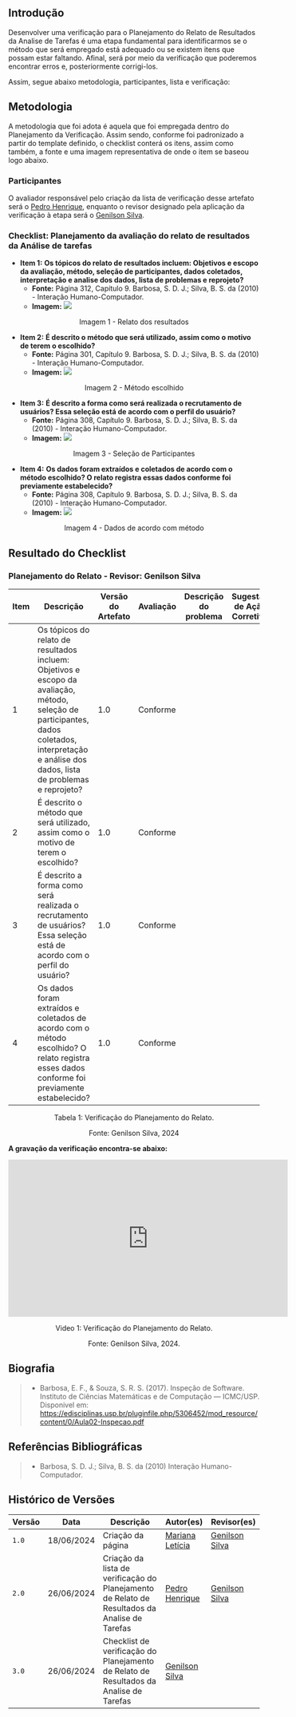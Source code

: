 ## Introdução
Desenvolver uma verificação para o Planejamento do Relato de Resultados da Analise de Tarefas é uma etapa fundamental para identificarmos se o método que será empregado está adequado ou se existem itens que possam estar faltando. Afinal, será por meio da verificação que poderemos encontrar erros e, posteriormente corrigi-los. 

Assim, segue abaixo metodologia, participantes, lista e verificação:

## Metodologia
A metodologia que foi adota é aquela que foi empregada dentro do Planejamento da Verificação. Assim sendo, conforme foi padronizado a partir do template definido, o checklist conterá os itens, assim como também, a fonte e uma imagem representativa de onde o item se baseou logo abaixo. 

### Participantes
O avaliador responsável pelo criação da lista de verificação desse artefato será o [Pedro Henrique](https://github.com/PedroHhenriq), enquanto o revisor designado pela aplicação da verificação à etapa será o [Genilson Silva](https://github.com/GenilsonJrs).

### Checklist: Planejamento da avaliação do relato de resultados da Análise de tarefas
<!-- template de checklist -->
<!-- - **Item 1:** (COLOCAR DESCRIÇÃO AQUI)
    - **Fonte:** 
    - **Imagem:**
    <br>

    <center>

    ![](img/)

    </center>

    <p style="text-align: center">Figura 1: (COLOCAR A DESCRIÇÃO DA PERGUNTA QUI)</p>

- **Item 2:** (COLOCAR DESCRIÇÃO)
    - **Fonte:** (COLOCAR FONTE AQUI)
    - **Imagem:** 
    <br>

    <center>

    ![](img/)

    </center>

    <p style="text-align: center">Figura 2: (COLOCAR A LEGENDA AQUI)</p>


- **Item 3:** (COLOCAR DESCRIÇÃO)
    - **Fonte:** (COLOCAR FONTE AQUI)
    - **Imagem:**
    <br>

    <center>

    ![](img/)

    </center>

    <p style="text-align: center">Figura 3: (COLOCAR A LEGENDA AQUI)</p>

- **Item 4:** 
    - **Fonte:** 
    - **Imagem:**
    <br>

    <center>

    ![](img/)

    </center>

    <p style="text-align: center">Figura 4: (COLOCAR A LEGENDA AQUI)</p>

- **Item 5:** (COLOCAR DESCRIÇÃO)
    - **Fonte:** (INSERIR FONTE)
    - **Imagem:**
    <br>

    <center>

    ![](img/)

    </center>

    <p style="text-align: center">Figura 5: (COLOCAR LEGENDA AQUI)</p> -->


- **Item 1:** **Os tópicos do relato de resultados incluem: Objetivos e escopo da avaliação, método, seleção de participantes, dados coletados, interpretação e analise dos dados, lista de problemas e reprojeto?** 
    - **Fonte:** Página 312, Capítulo 9. Barbosa, S. D. J.; Silva, B. S. da (2010) - Interação Humano-Computador.
    - **Imagem:** ![](img/Plan_Rel_R_1.png)
<p align="center">Imagem 1 - Relato dos resultados  </p>

- **Item 2:** **É descrito o método que será utilizado, assim como o motivo de terem o escolhido?** 
    - **Fonte:** Página 301, Capítulo 9. Barbosa, S. D. J.; Silva, B. S. da (2010) - Interação Humano-Computador.
    - **Imagem:** ![](img/Plan_Rel_R_2.png)
<p align="center">Imagem 2 - Método escolhido </p>

- **Item 3:** **É descrito a forma como será realizada o recrutamento de usuários? Essa seleção está de acordo com o perfil do usuário?** 
    - **Fonte:** Página 308, Capítulo 9. Barbosa, S. D. J.; Silva, B. S. da (2010) - Interação Humano-Computador.
    - **Imagem:** ![](img/Plan_Rel_R_3.png)
<p align="center">Imagem 3 -  Seleção de Participantes </p>

- **Item 4:** **Os dados foram extraídos e coletados de acordo com o método escolhido? O relato registra essas dados conforme foi previamente estabelecido?** 
    - **Fonte:** Página 308, Capítulo 9. Barbosa, S. D. J.; Silva, B. S. da (2010) - Interação Humano-Computador.
    - **Imagem:** ![](img/Plan_Rel_R_4.png)
<p align="center">Imagem 4 - Dados de acordo com método </p>

## Resultado do Checklist

### Planejamento do Relato - Revisor: Genilson Silva

| Item | Descrição | Versão do Artefato | Avaliação | Descrição do problema | Sugestão de Ação Corretiva | Observações |
| ---- | --------- | ------------------ | --------- | --------------------- | -------------------------- | ----------- |
|  1   | Os tópicos do relato de resultados incluem: Objetivos e escopo da avaliação, método, seleção de participantes, dados coletados, interpretação e análise dos dados, lista de problemas e reprojeto? | 1.0 | Conforme | | | |
|  2   | É descrito o método que será utilizado, assim como o motivo de terem o escolhido? | 1.0 | Conforme | | | Pode ser melhor explicada a forma como se deu a escolha.|
|  3   | É descrito a forma como será realizada o recrutamento de usuários? Essa seleção está de acordo com o perfil do usuário? | 1.0 | Conforme | | | |
|  4   | Os dados foram extraídos e coletados de acordo com o método escolhido? O relato registra esses dados conforme foi previamente estabelecido? | 1.0 | Conforme | | | |

<p style="text-align: center">Tabela 1: Verificação do Planejamento do Relato. </p>
<p style="text-align: center">Fonte: Genilson Silva, 2024</p>

**A gravação da verificação encontra-se abaixo:**

<center>


<iframe width="560" height="315" src="https://www.youtube.com/embed/Am0OKONN3P0?si=SkxzHWdnnu0uBDIO" title="YouTube video player" frameborder="0" allow="accelerometer; autoplay; clipboard-write; encrypted-media; gyroscope; picture-in-picture; web-share" referrerpolicy="strict-origin-when-cross-origin" allowfullscreen></iframe>

<p>Video 1: Verificação do Planejamento do Relato.</p>
Fonte: Genilson Silva, 2024.

</center>

## Biografia
>- Barbosa, E. F., & Souza, S. R. S. (2017). Inspeção de Software. Instituto de Ciências Matemáticas e de Computação — ICMC/USP. Disponivel em: https://edisciplinas.usp.br/pluginfile.php/5306452/mod_resource/content/0/Aula02-Inspecao.pdf

## Referências Bibliográficas
> - Barbosa, S. D. J.; Silva, B. S. da (2010) Interação Humano-Computador.

## Histórico de Versões

| Versão |    Data    | Descrição                                 | Autor(es)                                       | Revisor(es)                                    |
| ------ | :--------: | ----------------------------------------- | ----------------------------------------------- | ---------------------------------------------- |
| `1.0`   | 18/06/2024 | Criação da página                         | [Mariana Letícia](https://github.com/Marianannn) |  [Genilson Silva](https://github.com/GenilsonJrs) |
| `2.0`   | 26/06/2024 | Criação da lista de verificação do Planejamento de Relato de Resultados da Analise de Tarefas                   | [Pedro Henrique](https://github.com/PedroHhenriq) | [Genilson Silva](https://github.com/GenilsonJrs)  |
| `3.0`   | 26/06/2024 | Checklist de verificação do Planejamento de Relato de Resultados da Analise de Tarefas                   | [Genilson Silva](https://github.com/GenilsonJrs) |   |